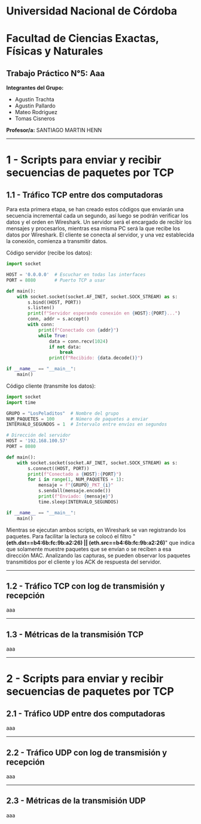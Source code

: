 # **Universidad Nacional de Córdoba**
# **Facultad de Ciencias Exactas, Físicas y Naturales**

## **Trabajo Práctico N°5:** Aaa

**Integrantes del Grupo:**
*   Agustin Trachta
*   Agustin Pallardo
*   Mateo Rodriguez
*   Tomas Cisneros
  
**Profesor/a:** SANTIAGO MARTIN HENN

---

# 1 - Scripts para enviar y recibir secuencias de paquetes por TCP

## 1.1 - Tráfico TCP entre dos computadoras

Para esta primera etapa, se han creado estos códigos que enviarán una secuencia incremental cada un segundo, así luego se podrán verificar los datos y el orden en Wireshark. Un servidor será el encargado de recibir los mensajes y procesarlos, mientras esa misma PC será la que recibe los datos por Wireshark. El cliente se conecta al servidor, y una vez establecida la conexión, comienza a transmitir datos.

Código servidor (recibe los datos):

```python
import socket

HOST = '0.0.0.0'  # Escuchar en todas las interfaces
PORT = 8080       # Puerto TCP a usar

def main():
    with socket.socket(socket.AF_INET, socket.SOCK_STREAM) as s:
        s.bind((HOST, PORT))
        s.listen()
        print(f"Servidor esperando conexión en {HOST}:{PORT}...")
        conn, addr = s.accept()
        with conn:
            print(f"Conectado con {addr}")
            while True:
                data = conn.recv(1024)
                if not data:
                    break
                print(f"Recibido: {data.decode()}")

if __name__ == "__main__":
    main()
```

Código cliente (transmite los datos):

```python
import socket
import time

GRUPO = "LosPeladitos"  # Nombre del grupo
NUM_PAQUETES = 100      # Número de paquetes a enviar
INTERVALO_SEGUNDOS = 1  # Intervalo entre envíos en segundos

# Dirección del servidor
HOST = '192.168.100.57'
PORT = 8080

def main():
    with socket.socket(socket.AF_INET, socket.SOCK_STREAM) as s:
        s.connect((HOST, PORT))
        print(f"Conectado a {HOST}:{PORT}")
        for i in range(1, NUM_PAQUETES + 1):
            mensaje = f"{GRUPO}_PKT_{i}"
            s.sendall(mensaje.encode())
            print(f"Enviado: {mensaje}")
            time.sleep(INTERVALO_SEGUNDOS)

if __name__ == "__main__":
    main()

```

Mientras se ejecutan ambos scripts, en Wireshark se van registrando los paquetes. Para facilitar la lectura se colocó el filtro "**(eth.dst==b4:6b:fc:9b:a2:26) || (eth.src==b4:6b:fc:9b:a2:26)**" que indica que solamente muestre paquetes que se envían o se reciben a esa dirección MAC. Analizando las capturas, se pueden observar los paquetes transmitidos por el cliente y los ACK de respuesta del servidor.



---

## 1.2 - Tráfico TCP con log de transmisión y recepción

aaa

---

## 1.3 - Métricas de la transmisión TCP

aaa

---

# 2 - Scripts para enviar y recibir secuencias de paquetes por TCP

## 2.1 - Tráfico UDP entre dos computadoras

aaa

---

## 2.2 - Tráfico UDP con log de transmisión y recepción

aaa

---

## 2.3 - Métricas de la transmisión UDP

aaa

